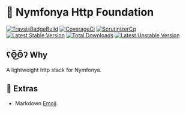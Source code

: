 # :elephant: Nymfonya Http Foundation

[![TravsisBadgeBuild](https://travis-ci.com/pierre-fromager/nymfonya-http-foundation.svg?branch=master)](https://travis-ci.com/pierre-fromager/nymfonya-http-foundation)
[![CoverageCi](https://scrutinizer-ci.com/g/pierre-fromager/nymfonya-http-foundation/badges/coverage.png?b=master)](https://scrutinizer-ci.com/g/pierre-fromager/nymfonya-http-foundation/)
[![ScrutinizerCq](https://scrutinizer-ci.com/g/pierre-fromager/nymfonya-http-foundation/badges/quality-score.png?b=master)](https://scrutinizer-ci.com/g/pierre-fromager/nymfonya-http-foundation/)
[![Latest Stable Version](https://poser.pugx.org/pier-infor/nymfonya-http-foundation/v/stable)](https://packagist.org/packages/pier-infor/nymfonya-http-foundation)
[![Total Downloads](https://poser.pugx.org/pier-infor/nymfonya-http-foundation/downloads)](https://packagist.org/packages/pier-infor/nymfonya-http-foundation)
[![Latest Unstable Version](https://poser.pugx.org/pier-infor/nymfonya-http-foundation/v/unstable)](https://packagist.org/packages/pier-infor/nymfonya-http-foundation)  


## ʕʘ̅͜ʘ̅ʔ Why

A lightweight http stack for Nymfonya.

## :panda_face: Extras

* Markdown [Emoji](https://gist.github.com/rxaviers/7360908).